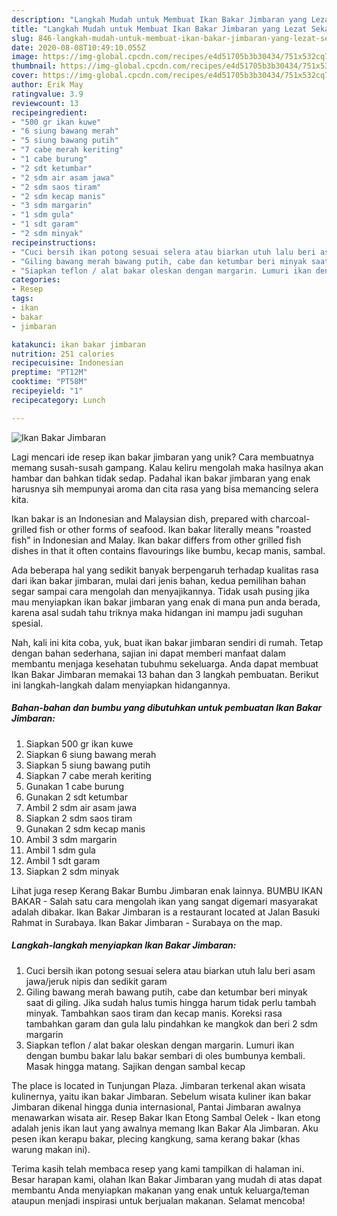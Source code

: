 ```yaml
---
description: "Langkah Mudah untuk Membuat Ikan Bakar Jimbaran yang Lezat Sekali"
title: "Langkah Mudah untuk Membuat Ikan Bakar Jimbaran yang Lezat Sekali"
slug: 846-langkah-mudah-untuk-membuat-ikan-bakar-jimbaran-yang-lezat-sekali
date: 2020-08-08T10:49:10.055Z
image: https://img-global.cpcdn.com/recipes/e4d51705b3b30434/751x532cq70/ikan-bakar-jimbaran-foto-resep-utama.jpg
thumbnail: https://img-global.cpcdn.com/recipes/e4d51705b3b30434/751x532cq70/ikan-bakar-jimbaran-foto-resep-utama.jpg
cover: https://img-global.cpcdn.com/recipes/e4d51705b3b30434/751x532cq70/ikan-bakar-jimbaran-foto-resep-utama.jpg
author: Erik May
ratingvalue: 3.9
reviewcount: 13
recipeingredient:
- "500 gr ikan kuwe"
- "6 siung bawang merah"
- "5 siung bawang putih"
- "7 cabe merah keriting"
- "1 cabe burung"
- "2 sdt ketumbar"
- "2 sdm air asam jawa"
- "2 sdm saos tiram"
- "2 sdm kecap manis"
- "3 sdm margarin"
- "1 sdm gula"
- "1 sdt garam"
- "2 sdm minyak"
recipeinstructions:
- "Cuci bersih ikan potong sesuai selera atau biarkan utuh lalu beri asam jawa/jeruk nipis dan sedikit garam"
- "Giling bawang merah bawang putih, cabe dan ketumbar beri minyak saat di giling. Jika sudah halus tumis hingga harum tidak perlu tambah minyak. Tambahkan saos tiram dan kecap manis. Koreksi rasa tambahkan garam dan gula lalu pindahkan ke mangkok dan beri 2 sdm margarin"
- "Siapkan teflon / alat bakar oleskan dengan margarin. Lumuri ikan dengan bumbu bakar lalu bakar sembari di oles bumbunya kembali. Masak hingga matang. Sajikan dengan sambal kecap"
categories:
- Resep
tags:
- ikan
- bakar
- jimbaran

katakunci: ikan bakar jimbaran 
nutrition: 251 calories
recipecuisine: Indonesian
preptime: "PT12M"
cooktime: "PT58M"
recipeyield: "1"
recipecategory: Lunch

---
```



![Ikan Bakar Jimbaran](https://img-global.cpcdn.com/recipes/e4d51705b3b30434/751x532cq70/ikan-bakar-jimbaran-foto-resep-utama.jpg)

Lagi mencari ide resep ikan bakar jimbaran yang unik? Cara membuatnya memang susah-susah gampang. Kalau keliru mengolah maka hasilnya akan hambar dan bahkan tidak sedap. Padahal ikan bakar jimbaran yang enak harusnya sih mempunyai aroma dan cita rasa yang bisa memancing selera kita.

Ikan bakar is an Indonesian and Malaysian dish, prepared with charcoal-grilled fish or other forms of seafood. Ikan bakar literally means &#34;roasted fish&#34; in Indonesian and Malay. Ikan bakar differs from other grilled fish dishes in that it often contains flavourings like bumbu, kecap manis, sambal.

Ada beberapa hal yang sedikit banyak berpengaruh terhadap kualitas rasa dari ikan bakar jimbaran, mulai dari jenis bahan, kedua pemilihan bahan segar sampai cara mengolah dan menyajikannya. Tidak usah pusing jika mau menyiapkan ikan bakar jimbaran yang enak di mana pun anda berada, karena asal sudah tahu triknya maka hidangan ini mampu jadi suguhan spesial.


Nah, kali ini kita coba, yuk, buat ikan bakar jimbaran sendiri di rumah. Tetap dengan bahan sederhana, sajian ini dapat memberi manfaat dalam membantu menjaga kesehatan tubuhmu sekeluarga. Anda dapat membuat Ikan Bakar Jimbaran memakai 13 bahan dan 3 langkah pembuatan. Berikut ini langkah-langkah dalam menyiapkan hidangannya.

<!--inarticleads1-->

##### Bahan-bahan dan bumbu yang dibutuhkan untuk pembuatan Ikan Bakar Jimbaran:

1. Siapkan 500 gr ikan kuwe
1. Siapkan 6 siung bawang merah
1. Siapkan 5 siung bawang putih
1. Siapkan 7 cabe merah keriting
1. Gunakan 1 cabe burung
1. Gunakan 2 sdt ketumbar
1. Ambil 2 sdm air asam jawa
1. Siapkan 2 sdm saos tiram
1. Gunakan 2 sdm kecap manis
1. Ambil 3 sdm margarin
1. Ambil 1 sdm gula
1. Ambil 1 sdt garam
1. Siapkan 2 sdm minyak


Lihat juga resep Kerang Bakar Bumbu Jimbaran enak lainnya. BUMBU IKAN BAKAR - Salah satu cara mengolah ikan yang sangat digemari masyarakat adalah dibakar. Ikan Bakar Jimbaran is a restaurant located at Jalan Basuki Rahmat in Surabaya. Ikan Bakar Jimbaran - Surabaya on the map. 

<!--inarticleads2-->

##### Langkah-langkah menyiapkan Ikan Bakar Jimbaran:

1. Cuci bersih ikan potong sesuai selera atau biarkan utuh lalu beri asam jawa/jeruk nipis dan sedikit garam
1. Giling bawang merah bawang putih, cabe dan ketumbar beri minyak saat di giling. Jika sudah halus tumis hingga harum tidak perlu tambah minyak. Tambahkan saos tiram dan kecap manis. Koreksi rasa tambahkan garam dan gula lalu pindahkan ke mangkok dan beri 2 sdm margarin
1. Siapkan teflon / alat bakar oleskan dengan margarin. Lumuri ikan dengan bumbu bakar lalu bakar sembari di oles bumbunya kembali. Masak hingga matang. Sajikan dengan sambal kecap


The place is located in Tunjungan Plaza. Jimbaran terkenal akan wisata kulinernya, yaitu ikan bakar Jimbaran. Sebelum wisata kuliner ikan bakar Jimbaran dikenal hingga dunia internasional, Pantai Jimbaran awalnya menawarkan wisata air. Resep Bakar Ikan Etong Sambal Oelek - Ikan etong adalah jenis ikan laut yang awalnya memang Ikan Bakar Ala Jimbaran. Aku pesen ikan kerapu bakar, plecing kangkung, sama kerang bakar (khas warung makan ini). 

Terima kasih telah membaca resep yang kami tampilkan di halaman ini. Besar harapan kami, olahan Ikan Bakar Jimbaran yang mudah di atas dapat membantu Anda menyiapkan makanan yang enak untuk keluarga/teman ataupun menjadi inspirasi untuk berjualan makanan. Selamat mencoba!
